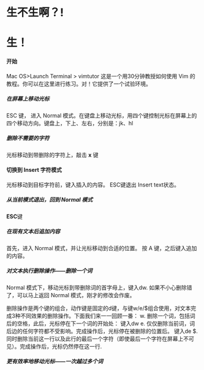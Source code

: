 # 生不生啊？!

# 生！

#### 开始
 Mac OS>Launch Terminal > vimtutor
这是一个用30分钟教授如何使用 Vim 的教程。你可以在这里进行练习。对！它提供了一个试验环境。

##### 在屏幕上移动光标

ESC 键， 进入 Normal 模式。在键盘上移动光标，用四个键控制光标在屏幕上的四个移动方向。键盘上，下上、左右，分别是：jk、hl 

##### 删除不需要的字符
光标移动到带删除的字符上，敲击 **x** 键

#### 切换到 Insert 字符模式
光标移动到目标字符前，键入插入的内容。
ESC键退出 Insert text状态。

##### 从当前模式退出，回到 Normal 模式
**ESC**键

##### 在现有文本后追加内容
首先，进入 Normal 模式，并让光标移动到合适的位置。
按 A 键，之后键入追加的内容。

##### 对文本执行删除操作——删除一个词

Normal 模式下，移动光标到带删除词的首字母上，键入dw.
如果不小心删除错了，可以马上返回 Normal 模式，刚才的修改会作废。


删除操作是两个键的组合，动作键是固定的d键，与键w/e/$组合使用，对文本完成3种不同效果的删除操作。下面我们来一一回顾一番：
w. 删除一个词，包括词后的空格，此后，光标停在下一个词的开始处： 键入dw
e. 仅仅删除当前词，词后边的任何字符都不受影响。完成操作后，光标停在被删除的位置后。
键入de
$. 同时删除当前这一行以及此行的最后一个字符（即使最后一个字符在屏幕上不可见）。完成操作后，光标仍然停在这一行.

##### 更有效率地移动光标——一次越过多个词






<!--stackedit_data:
eyJoaXN0b3J5IjpbNTA5OTIwMTc0LC0yMDk5MzMxODk0LC0xMz
A1MDMyNDc3LDY2MTA4NTQ0LDkwMDM0MDk5MCwtMTU1MzUxMjA1
LC0xMzMzMzU5MDA0LDE3NjYwNDgyNjAsNzkyODU1ODc5LDE5OD
UzMjk5MDJdfQ==
-->